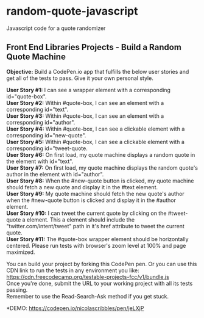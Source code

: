 # random-quote-javascript  
Javascript code for a quote randomizer  
  
## Front End Libraries Projects - Build a Random Quote Machine  
  
**Objective:** Build a CodePen.io app that fulfills the below user stories and get all of the tests to pass. Give it your own personal style.  
  
**User Story #1:** I can see a wrapper element with a corresponding id="quote-box".  
**User Story #2:** Within #quote-box, I can see an element with a corresponding id="text".  
**User Story #3:** Within #quote-box, I can see an element with a corresponding id="author".  
**User Story #4:** Within #quote-box, I can see a clickable element with a corresponding id="new-quote".  
**User Story #5:** Within #quote-box, I can see a clickable element with a corresponding id="tweet-quote.  
**User Story #6:** On first load, my quote machine displays a random quote in the element with id="text".  
**User Story #7:** On first load, my quote machine displays the random quote's author in the element with id="author".  
**User Story #8:** When the #new-quote button is clicked, my quote machine should fetch a new quote and display it in the #text element.  
**User Story #9:** My quote machine should fetch the new quote's author when the #new-quote button is clicked and display it in the #author element.  
**User Story #10:** I can tweet the current quote by clicking on the #tweet-quote a element. This a element should include the "twitter.com/intent/tweet" path in it's href attribute to tweet the current quote.  
**User Story #11:** The #quote-box wrapper element should be horizontally centered. Please run tests with browser's zoom level at 100% and page maximized.   
  
You can build your project by forking this CodePen pen. Or you can use this CDN link to run the tests in any environment you like: https://cdn.freecodecamp.org/testable-projects-fcc/v1/bundle.js  
Once you're done, submit the URL to your working project with all its tests passing.  
Remember to use the Read-Search-Ask method if you get stuck.  
  
*DEMO: https://codepen.io/nicolascribbles/pen/jeLXjP
